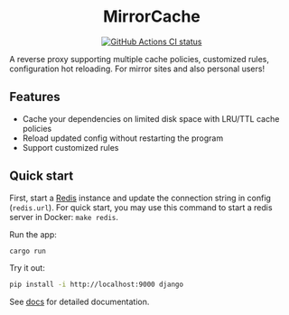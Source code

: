 <h1 align="center">MirrorCache</h1>

<div align="center">
  <a href="https://github.com/SeanChao/mirror-cache/actions/workflows/ci.yml">
    <img src="https://github.com/SeanChao/mirror-cache/actions/workflows/ci.yml/badge.svg" alt="GitHub Actions CI status"></img>
  </a>
</div>

A reverse proxy supporting multiple cache policies, customized rules, configuration hot reloading. For mirror sites and also personal users!

## Features

- Cache your dependencies on limited disk space with LRU/TTL cache policies
- Reload updated config without restarting the program
- Support customized rules

## Quick start

First, start a [Redis](https://redis.io/) instance and update the connection string in config (`redis.url`).
For quick start, you may use this command to start a redis server in Docker: `make redis`.

Run the app:

```sh
cargo run
```

Try it out:

```sh
pip install -i http://localhost:9000 django
```

See [docs](docs/README.md) for detailed documentation.
